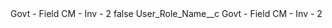 <?xml version="1.0" encoding="UTF-8"?>
<CustomMetadata xmlns="http://soap.sforce.com/2006/04/metadata" xmlns:xsi="http://www.w3.org/2001/XMLSchema-instance" xmlns:xsd="http://www.w3.org/2001/XMLSchema">
    <label>Govt - Field CM - Inv - 2</label>
    <protected>false</protected>
    <values>
        <field>User_Role_Name__c</field>
        <value xsi:type="xsd:string">Govt - Field CM - Inv - 2</value>
    </values>
</CustomMetadata>
